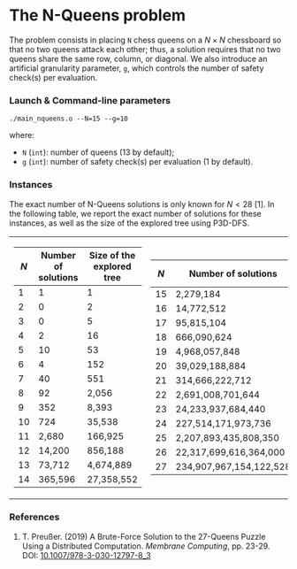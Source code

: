 # The N-Queens problem

The problem consists in placing `N` chess queens on a $N \times N$ chessboard so that no two queens attack each other; thus, a solution requires that no two queens share the same row, column, or diagonal. We also introduce an artificial granularity parameter, `g`, which controls the number of safety check(s) per evaluation.

### Launch & Command-line parameters

```chapel
./main_nqueens.o --N=15 --g=10
```
where:
- `N` (`int`): number of queens ($13$ by default);
- `g` (`int`): number of safety check(s) per evaluation ($1$ by default).

### Instances

The exact number of N-Queens solutions is only known for $N < 28$ [1]. In the following table, we report the exact number of solutions for these instances, as well as the size of the explored tree using P3D-DFS.

<table><tr><td>

| $N$|  Number of solutions    | Size of the explored tree |
|----|-------------------------|---------------------------|
| 1  | 1 	                     | 1                         |
| 2  | 0 	                     | 2                         |
| 3  | 0 	                     | 5                         |
| 4  | 2                       | 16                        |
| 5  | 10 	                   | 53                        |
| 6  | 4 	                     | 152                       |
| 7  | 40 	                   | 551                       |
| 8  | 92 	                   | 2,056                     |
| 9  | 352 	                   | 8,393                     |
| 10 | 724 	                   | 35,538                    |
| 11 | 2,680 	                 | 166,925                   |
| 12 | 14,200 	               | 856,188                   |
| 13 | 73,712 	               | 4,674,889                 |
| 14 | 365,596 	               | 27,358,552                |

</td><td>

| $N$|  Number of solutions    | Size of the explored tree |
|----|-------------------------|---------------------------|
| 15 | 2,279,184 	             | 171,129,071               |
| 16 | 14,772,512 	           | 1,141,190,302             |
| 17 | 95,815,104 	           | 8,017,021,931             |
| 18 | 666,090,624 	           | 59,365,844,490            |
| 19 | 4,968,057,848 	         | 461,939,618,823           |
| 20 | 39,029,188,884 	       | ...                       |
| 21 | 314,666,222,712 	       | ...                       |
| 22 | 2,691,008,701,644 	     | ...                       |
| 23 | 24,233,937,684,440 	   | ...                       |
| 24 | 227,514,171,973,736 	   | ...                       |
| 25 | 2,207,893,435,808,350 	 | ...                       |
| 26 | 22,317,699,616,364,000  | ...                       |
| 27 | 234,907,967,154,122,528 | ...                       |

</td></tr></table>

### References

1. T. Preußer. (2019) A Brute-Force Solution to the 27-Queens Puzzle Using a Distributed Computation. *Membrane Computing*, pp. 23-29. DOI: [10.1007/978-3-030-12797-8_3](https://doi.org/10.1007/978-3-030-12797-8_3)
